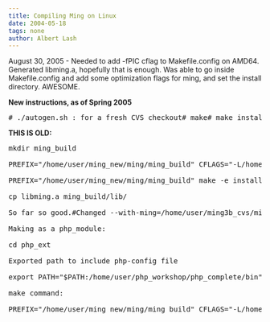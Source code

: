 ```yaml
---
title: Compiling Ming on Linux
date: 2004-05-18
tags: none
author: Albert Lash
---
```

August 30, 2005 - Needed to add -fPIC cflag to Makefile.config on AMD64. Generated libming.a, hopefully that is enough. Was able to go inside Makefile.config and add some optimization flags for ming, and set the install directory. AWESOME.

<strong>New instructions, as of Spring 2005</strong>

<pre># ./autogen.sh : for a fresh CVS checkout# make# make install</pre>

<strong>THIS IS OLD:</strong>

<pre>
mkdir ming_build

PREFIX="/home/user/ming_new/ming/ming_build" CFLAGS="-L/home/user/php_workshop/php_complete/lib -I/home/user/php_workshop/php_complete/include" make -e static

PREFIX="/home/user/ming_new/ming/ming_build" make -e install-common

cp libming.a ming_build/lib/

So far so good.#Changed --with-ming=/home/user/ming3b_cvs/ming/ming_build in php_build.#Called ./php_build

Making as a php_module:

cd php_ext

Exported path to include php-config file

export PATH="$PATH:/home/user/php_workshop/php_complete/bin"

make command:

PREFIX="/home/user/ming_new/ming/ming_build" CFLAGS="-L/home/user/php_workshop/php_complete/lib -I/home/user/php_workshop/php_complete/include" make -e-e uses environment variables (the prefix and CFLAGS vars)</pre>

